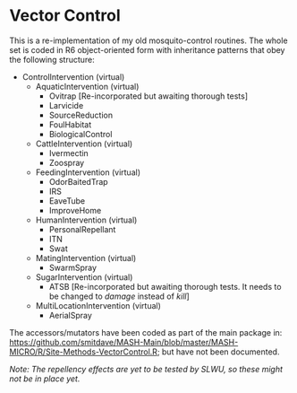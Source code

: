 # Vector Control

This is a re-implementation of my old mosquito-control routines. The whole set is coded in R6 object-oriented form with inheritance patterns that obey the following structure:

* ControlIntervention (virtual)
  - AquaticIntervention (virtual)
    - Ovitrap [Re-incorporated but awaiting thorough tests]
    - Larvicide
    - SourceReduction
    - FoulHabitat
    - BiologicalControl
  - CattleIntervention (virtual)
    - Ivermectin
    - Zoospray
  - FeedingIntervention (virtual)
    - OdorBaitedTrap
    - IRS
    - EaveTube
    - ImproveHome
  - HumanIntervention (virtual)
    - PersonalRepellant
    - ITN
    - Swat
  - MatingIntervention (virtual)
    - SwarmSpray
  - SugarIntervention (virtual)
    - ATSB [Re-incorporated but awaiting thorough tests. It needs to be changed to _damage_ instead of _kill_]
  - MultiLocationIntervention (virtual)
    - AerialSpray

The accessors/mutators have been coded as part of the main package in: https://github.com/smitdave/MASH-Main/blob/master/MASH-MICRO/R/Site-Methods-VectorControl.R; but have not been documented.

_Note: The repellency effects are yet to be tested by SLWU, so these might not be in place yet._
